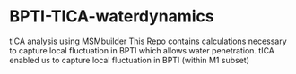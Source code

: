 # BPTI-TICA-waterdynamics
tICA analysis using MSMbuilder
This Repo contains calculations necessary to capture local fluctuation in BPTI which allows water penetration. tICA enabled us to capture local fluctuation in BPTI (within M1 subset)
